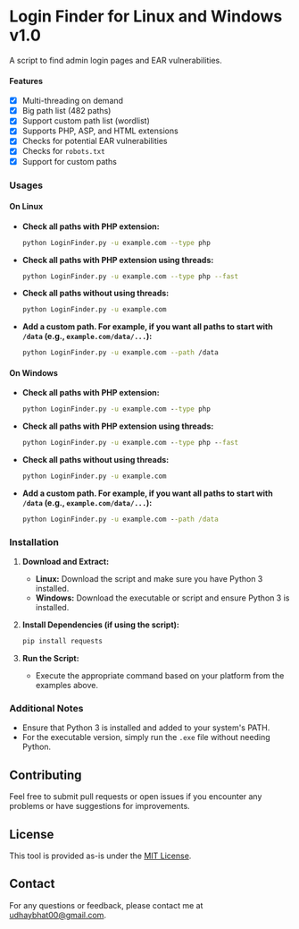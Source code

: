 # Login Finder for Linux and Windows v1.0

A script to find admin login pages and EAR vulnerabilities.

#### Features
- [x] Multi-threading on demand
- [x] Big path list (482 paths)
- [x] Support custom path list (wordlist)
- [x] Supports PHP, ASP, and HTML extensions
- [x] Checks for potential EAR vulnerabilities
- [x] Checks for `robots.txt`
- [x] Support for custom paths

### Usages

#### On Linux

- **Check all paths with PHP extension:**
  ```bash
  python LoginFinder.py -u example.com --type php
  ```

- **Check all paths with PHP extension using threads:**
  ```bash
  python LoginFinder.py -u example.com --type php --fast
  ```

- **Check all paths without using threads:**
  ```bash
  python LoginFinder.py -u example.com
  ```

- **Add a custom path. For example, if you want all paths to start with `/data` (e.g., `example.com/data/...`):**
  ```bash
  python LoginFinder.py -u example.com --path /data
  ```

#### On Windows

- **Check all paths with PHP extension:**
  ```cmd
  python LoginFinder.py -u example.com --type php
  ```

- **Check all paths with PHP extension using threads:**
  ```cmd
  python LoginFinder.py -u example.com --type php --fast
  ```

- **Check all paths without using threads:**
  ```cmd
  python LoginFinder.py -u example.com
  ```

- **Add a custom path. For example, if you want all paths to start with `/data` (e.g., `example.com/data/...`):**
  ```cmd
  python LoginFinder.py -u example.com --path /data
  ```

### Installation

1. **Download and Extract:**
   - **Linux:** Download the script and make sure you have Python 3 installed.
   - **Windows:** Download the executable or script and ensure Python 3 is installed.

2. **Install Dependencies (if using the script):**
   ```bash
   pip install requests
   ```

3. **Run the Script:**
   - Execute the appropriate command based on your platform from the examples above.

### Additional Notes

- Ensure that Python 3 is installed and added to your system's PATH.
- For the executable version, simply run the `.exe` file without needing Python.

## Contributing

Feel free to submit pull requests or open issues if you encounter any problems or have suggestions for improvements.

## License

This tool is provided as-is under the [MIT License](LICENSE).

## Contact

For any questions or feedback, please contact me at [udhaybhat00@gmail.com](mailto:udhaybhat00@gmail.com).
